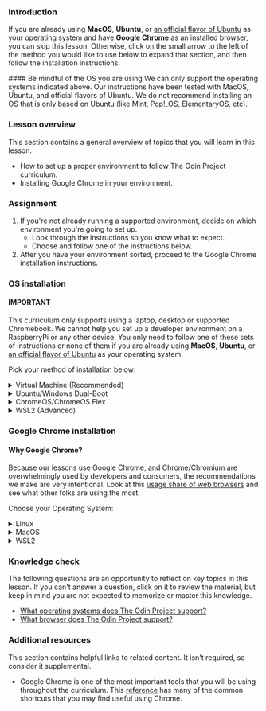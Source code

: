 <!-- markdownlint-disable MD024 MD043 -->

### Introduction

If you are already using **MacOS**, **Ubuntu**, or [an official flavor of Ubuntu](https://wiki.ubuntu.com/UbuntuFlavors) as your operating system and have **Google Chrome** as an installed browser, you can skip this lesson. Otherwise, click on the small arrow to the left of the method you would like to use below to expand that section, and then follow the installation instructions.

<div class="lesson-note lesson-note--warning" markdown="1">
#### Be mindful of the OS you are using
We can only support the operating systems indicated above. Our instructions have been tested with MacOS, Ubuntu, and official flavors of Ubuntu. We do not recommend installing an OS that is only based on Ubuntu (like Mint, Pop!_OS, ElementaryOS, etc).
</div>

### Lesson overview

This section contains a general overview of topics that you will learn in this lesson.

- How to set up a proper environment to follow The Odin Project curriculum.
- Installing Google Chrome in your environment.

### Assignment

<div class="lesson-content__panel" markdown="1">

1. If you're not already running a supported environment, decide on which environment you're going to set up.
   - Look through the instructions so you know what to expect.
   - Choose and follow one of the instructions below.
1. After you have your environment sorted, proceed to the Google Chrome installation instructions.

</div>

### OS installation

#### IMPORTANT

This curriculum only supports using a laptop, desktop or supported Chromebook. We cannot help you set up a developer environment on a RaspberryPi or any other device. You only need to follow one of these sets of instructions or none of them if you are already using **MacOS**, **Ubuntu**, or [an official flavor of Ubuntu](https://wiki.ubuntu.com/UbuntuFlavors) as your operating system.

Pick your method of installation below:

<details markdown="block">
<summary class="dropDown-header">Virtual Machine (Recommended)
</summary>

Installing a Virtual Machine (VM) is the easiest and most reliable way to get started creating an environment for web development. A VM is an entire computer emulation that runs inside your current Operating System (OS), like Windows. The main drawback of a VM is that it can be slow because you’re essentially running two computers at the same time. We’ll do a few things to improve its performance.

### Step 1: Download VirtualBox and Xubuntu

Installing a VM is a straightforward process. This guide uses Oracle's VirtualBox program to create and run the VM. This program is open-source, free, and easy to use. What more can you ask for? Now, let's make sure we have everything downloaded and ready for installation.

#### IMPORTANT

Once you have completed these instructions, **you are expected to work entirely in the VM.** Maximize the window, add more virtual monitors if you have them, fire up the Internet Browser in the **Whisker Menu** ![The blue-white rodent Whisker Menu Icon](https://cdn.statically.io/gh/TheOdinProject/curriculum/96d534641514fe4d62aabe2919fac3c52cb286e7/foundations/installations/installations/imgs/00_whisker_icon.png){: .inline-img} on the top left of the desktop. You should not be using anything outside of the VM while working on The Odin Project. If you feel like you have a good understanding after using the VM for a while, and or want to improve your experience, we recommend dual-booting Ubuntu, which there are instructions for below.

#### Step 1.1: Download VirtualBox

[Download VirtualBox for Windows hosts](https://www.virtualbox.org/wiki/Downloads).

#### Step 1.2: Download Xubuntu

There are thousands of distributions of Linux out there, but Xubuntu is undoubtedly one of the most popular and user friendly. When installing Linux on a VM, we recommend downloading [Xubuntu 22.04](https://mirror.us.leaseweb.net/ubuntu-cdimage/xubuntu/releases/22.04/release/). There are a few files listed here, download the one ending in `.iso`. Xubuntu uses the same base software as Ubuntu but has a desktop environment that requires fewer computer resources and is therefore ideal for virtual machines. If you find the download speed slow, consider using a different [mirror for Xubuntu 22.04](https://xubuntu.org/release/22-04/#show-all) as the one linked before is a US one. If you reach the download page and are unsure about what version to choose, it is recommended that you pick the Long-Term Support (LTS) version 22.04 (Jammy Jellyfish). You may be tempted to choose a more recent release, but this version is tried and tested by the Odin Project community and therefore the most reliable option for the purposes of this curriculum.

### Step 2: Install VirtualBox and set up Xubuntu

#### Step 2.1: Install VirtualBox

Installing VirtualBox is very straightforward. It doesn’t require much technical knowledge and is the same process as installing any other program on your Windows computer. Double clicking the downloaded VirtualBox file will start the installation process. If you receive an error about needing Microsoft Visual C++ 2019 Redistributable Package, you can find it on [official Microsoft Learn page](https://learn.microsoft.com/en-us/cpp/windows/latest-supported-vc-redist?view=msvc-170#visual-studio-2015-2017-2019-and-2022). You most likely want the version with `X64` Architecture (that means 64-bit) - download and install it then try installing VirtualBox again.

During the installation, you’ll be presented with various options. We suggest dropping the Python Support as you don't need it by clicking on the drive icon with an arrow and choosing **Entire feature will be unavailable**:

![The Python option is at the bottom of the list](https://cdn.statically.io/gh/TheOdinProject/curriculum/96d534641514fe4d62aabe2919fac3c52cb286e7/foundations/installations/installations/imgs/01_turn_off_python.png)

This is how your installation window should look like after turning it off:

![You want the Python option to have a scarlet "X" on it](https://cdn.statically.io/gh/TheOdinProject/curriculum/96d534641514fe4d62aabe2919fac3c52cb286e7/foundations/installations/installations/imgs/02_c_install.png)

Make sure you install the application on `C:` drive, as it has tendency to error out otherwise. The virtual machine itself can be installed anywhere but we'll get to that soon.
As the software installs, the progress bar might appear to be stuck; just wait for it to finish.

#### Step 2.2: Prepare VirtualBox for Xubuntu

Now that you have VirtualBox installed, launch the program. Once open, you should see the start screen.

![The VirtualBox start screen](https://cdn.statically.io/gh/TheOdinProject/curriculum/96d534641514fe4d62aabe2919fac3c52cb286e7/foundations/installations/installations/imgs/03_start_screen.png)

Click on the **New** button to create a virtual operating system. Give it a name of **Xubuntu**, if you want the VM installed somewhere else than default `C:` location, change that accordingly in the **Folder** option. This is the place where your virtual disk will reside, so make sure that you've got at least 30GB for that. In **ISO Image** choose **Other** - you'll see a window open for you to find the `.iso` file on your PC. It most likely is in the `Downloads` folder. Leave **Skip Unattended Installation** as it is.

![Half of the options being greyed out is normal. Don't worry about it.](https://cdn.statically.io/gh/TheOdinProject/curriculum/96d534641514fe4d62aabe2919fac3c52cb286e7/foundations/installations/installations/imgs/04_install_start.png)

Continue by pressing **Next** and follow the next steps:

#### Step 2.2.1: Unattended guest OS install setup

You should see a window like this one now:

![No need to worry about the Product Key.](https://cdn.statically.io/gh/TheOdinProject/curriculum/96d534641514fe4d62aabe2919fac3c52cb286e7/foundations/installations/installations/imgs/05_unattended_install.png)

You want to tick the **Guest Additions** and **Install in Background** options and also change your **Username** and **Password** fields to your liking. Note that your username must be all lower-case and no more than 32 characters. If you forget to change the default password, it will be `changeme`. Leave the **Guest Additions ISO**, **Hostname** and **Domain Name** as they are. Continue by pressing **Next**.

#### Step 2.2.2: Hardware

![You might be tempted to give your VM more than 2 processors. Don't.](https://cdn.statically.io/gh/TheOdinProject/curriculum/96d534641514fe4d62aabe2919fac3c52cb286e7/foundations/installations/installations/imgs/06_hardware.png)

In the **Hardware** section of the installation you want to set your **Base Memory** to at least 2048 MB or more if possible - the upper limit is half of your total RAM but 4096 MB with the settings we recommend should give you a smooth experience.

> For example, if you have 8 GB (8192 MB respectively) of RAM, you could allocate up to 4096 MB (1024 MB to 1 GB) to your VM’s operating system. You can google how to find out how much RAM you have available if you do not know this already. If the VM runs a bit slow, try allocating more memory!

<div class="lesson-note lesson-note--tip" markdown="1">

Difficulty converting your Gigabytes (GB) into Megabytes (MB)? 1 GB of RAM is equal to 1024 MB. Therefore, you can say that **8 GB = 8 x 1024 = 8192 MB.**

</div>

As for **Processors** you want this to be at 2 and no more. Leave **Enable EFI (special OSes only)** as it is - that is **unchecked** - and click **Next** to continue.

#### Step 2.2.3: Virtual hard disk

![Don't Pre-allocate Full Size.](https://cdn.statically.io/gh/TheOdinProject/curriculum/96d534641514fe4d62aabe2919fac3c52cb286e7/foundations/installations/installations/imgs/07_virtual_hard_disk.png)

Now, you want to leave all the settings as they are besides the **Disk Size**, we recommend giving the VM **at least 30GB** of space. Reminder that this disk will be created in the folder that you've specified on the very first step of the VM creation process but nonetheless, the disk can be moved and resized in the future if needed.

#### Step 2.2.4: Begin the unattended installation

Click **Next** to be taken to a **Summary** page, on which you can click **Finish** to begin the process of unattended installation. The neat thing about it? It installs the OS and GuestAdditions on its own, without your input! Just let it do its own thing, you will know it is finished when you will see a login screen like this one in the **Preview** section:

![The Preview section is in the top right of VirtualBox window.](https://cdn.statically.io/gh/TheOdinProject/curriculum/96d534641514fe4d62aabe2919fac3c52cb286e7/foundations/installations/installations/imgs/08_preview_login.png)

Just click the green arrow called **Show** and you'll be presented with a VM window and the login screen. Log in with the password you've set up during the installation process and we'll have one bit of configuration left to do.

It is possible that you'll receive an error like this one after clicking **Finish**:

![The error shows up on the right side of the VirtualBox window and can be a little differently worded.](https://cdn.statically.io/gh/TheOdinProject/curriculum/96d534641514fe4d62aabe2919fac3c52cb286e7/foundations/installations/installations/imgs/09_virtualization_error.png)

It means you have to [enable virtualization in your computer’s BIOS/UEFI settings](https://access.redhat.com/documentation/en-us/red_hat_enterprise_linux/7/html/virtualization_deployment_and_administration_guide/sect-troubleshooting-enabling_intel_vt_x_and_amd_v_virtualization_hardware_extensions_in_bios). [Alternative instructions for enabling virtualization in BIOS/UEFI settings](https://wiki.2n.com/faqac/en/virtualizace-vt-x-amd-v-povoleni-virtualizace-na-vasem-pocitaci-pro-spusteni-2n-access-commander-100572533.html). If you have an AMD CPU, you're probably looking for something called `SVM` to enable, for Intel CPUs, `Intel Virtualization Technology`. The error should tell you what it is looking for. After you deal with it, just **Start** the machine and let things happen, you'll know that the process has finished when you see a login screen:

![You can already make your VM full screen or just maximize the window.](https://cdn.statically.io/gh/TheOdinProject/curriculum/96d534641514fe4d62aabe2919fac3c52cb286e7/foundations/installations/installations/imgs/10_login_screen.png)

### Step 3: Setting correct sudo permissions

Due to how the unattended installation is configured by VirtualBox, your account doesn't have proper `sudo` permissions. Think of them as the equivalent to `Run as administrator` on your Windows machine - you can imagine why it would be important to have them in order.

#### Step 3.1: Navigate to users and group

First, if you haven't already, login with the username and password created earlier, then click on the ![The blue-white rodent Whisker Menu Icon](https://cdn.statically.io/gh/TheOdinProject/curriculum/96d534641514fe4d62aabe2919fac3c52cb286e7/foundations/installations/installations/imgs/00_whisker_icon.png){: .inline-img} in top left of your window, afterwards type in `Users` and you should see `Users and Groups` show up. Click on it.

![It should be the top option you see. It is possible that due to localization it'll be called differently - try using the term in your language then.](https://cdn.statically.io/gh/TheOdinProject/curriculum/96d534641514fe4d62aabe2919fac3c52cb286e7/foundations/installations/installations/imgs/11_users_and_groups.png)

#### Step 3.2: Manage groups

In the window that just came up you want to click on **Manage Groups**, click somewhere on the list and type `sudo` on your keyboard. That should bring you to the `sudo` entry like in the picture:

![You will find the search functionality like this in many corners of Xubuntu.](https://cdn.statically.io/gh/TheOdinProject/curriculum/96d534641514fe4d62aabe2919fac3c52cb286e7/foundations/installations/installations/imgs/12_sudo_group.png)

#### Step 3.2: Add yourself to sudo

With `sudo` selected, click **Properties** and in the window that shows up tick your user's name like this:

![No need to touch anything else.](https://cdn.statically.io/gh/TheOdinProject/curriculum/96d534641514fe4d62aabe2919fac3c52cb286e7/foundations/installations/installations/imgs/13_sudo_properties.png)

And then click **OK**. You will be greeted with a password prompt - it's the same one you logged in with.

#### Step 3.3: Reboot your VM

Now that this is all done, you can close those windows and reboot your VM. You can open a `Terminal` window by doing <kbd>Ctrl</kbd> + <kbd>Alt</kbd> + <kbd>T</kbd> and type in `reboot` and then press <kbd>Enter</kbd> to execute the command. Alternatively, you can click on the ![The blue-white rodent Whisker Menu Icon](https://cdn.statically.io/gh/TheOdinProject/curriculum/96d534641514fe4d62aabe2919fac3c52cb286e7/foundations/installations/installations/imgs/00_whisker_icon.png){: .inline-img}, then click on the power icon in bottom right and pick **Restart**.

![You might want to take note of other options that you see in this menu.](https://cdn.statically.io/gh/TheOdinProject/curriculum/96d534641514fe4d62aabe2919fac3c52cb286e7/foundations/installations/installations/imgs/14_logout.png)

![Not the most exciting of menus, but take note of the Shut Down option.](https://cdn.statically.io/gh/TheOdinProject/curriculum/96d534641514fe4d62aabe2919fac3c52cb286e7/foundations/installations/installations/imgs/15_restart.png)

#### Step 3.4: Test your newly gained sudo privileges

Now that you have access to `sudo`, we can use this to update our Xubuntu through the `Terminal`. Open the `Terminal` and use these commands, one after another:

<div class="lesson-note lesson-note--tip" markdown="1">

#### A note on typing passwords in the terminal

When using a command in the terminal that requires you to enter your password for authentication (such as sudo), you will notice that the characters aren't visible as you type them. While it might seem like the terminal isn’t responding, don’t worry!

This is a security feature to protect confidential information, like how password fields on websites use asterisks or dots. By not displaying the characters you write, the terminal keeps your password secure.

You can still enter your password as normal and press Enter to submit it.
</div>

```bash
sudo apt update
sudo apt upgrade
```

You will be asked for your password after using the first one - type it in and use <kbd>Enter</kbd> to provide your terminal with the password. There is no visual feedback about what you're typing in but you are indeed doing so.

After `sudo apt upgrade` runs for a while you will be asked whether you want to install things - do so to update your machine. If you have any issues, do not hesitate to come over to our [Discord server](https://discord.gg/V75WSQG) and ask for help in the `#virtualbox-help` channel.

### Step 4: Understand your new VM

Here are some tips to help you get started in a virtual environment:

- Enable the toolbar in your VM settings - there are useful options there that you might want to play around with, especially the ones concerning full screen or multiple displays. To do so, click on **Settings** and then navigate to **User Interface** and finally tick **Show at Top of Screen**.
    ![It's a good idea to look around the settings overall to get a feel of what's possible.](https://cdn.statically.io/gh/TheOdinProject/curriculum/96d534641514fe4d62aabe2919fac3c52cb286e7/foundations/installations/installations/imgs/16_toolbar.png)
- All your work should happen in the VM. You will install everything you need for coding, including your text editor, language environments and various tools inside the VM. The Xubuntu installation inside of your VM also comes with a web browser pre-installed but we'll be installing Chrome shortly.
- To install software on your VM, you will follow the Linux (Ubuntu) installation instructions from inside the Xubuntu VM.
- You might need to take screenshots when asking for help on our Discord, here's how depending on where you use it:
  - **Inside the VM:** you can use <kbd>Shift</kbd> + <kbd>PrtSrc</kbd> to take screenshots of portion of your screen. Alternatively, you can click the **Whisker Menu** and type in **Screenshot**, in which you can choose to take a screenshot of your entire screen, the current window you are on or to select a certain area to capture.
  - **On your host (Windows):** you can use a shortcut of the Host Key (<kbd>Right Ctrl</kbd> + <kbd>E</kbd>) or click **View -> Take Screenshot** for a full screenshot. A different way would be unfocusing your VM window by clicking outside of it and then using the regular Windows shortcut of <kbd>Windows key</kbd> + <kbd>Shift</kbd> + <kbd>S</kbd> to take screenshots of portion of your screen.
- **Remember:** all of the development that you'll do related to TOP should be done in the VM.
- We recommend going full screen (**View -> Full-screen Mode**) and forgetting about your host OS (Windows). For best performance, close all programs inside of your host OS when running your VM.
- To add additional monitors, shut down the VM and go to the **Display** tab in the VirtualBox settings of the VM and increase the monitor count. Now, with the VM running, clicking **View -> Virtual Screen 2 -> Enable**. You can run fullscreen with multiple monitors, but it may ask for more **Video Memory**, which you should have increased when adding more monitors. **Make sure you enable your Virtual Screens in windowed mode before going fullscreen, otherwise they won't work.** Upon exiting fullscreen, your secondary display may close. You can reopen it with these instructions.

#### Frequent issues/questions

- If upon trying to start the VM you only get a black screen, close and `power off` the VM, click **Settings -> Display** and make sure **Enable 3D Acceleration** is UNCHECKED, and Video memory is set to **AT LEAST 128MB**.
- Running out of space? Look at these [instructions for increasing VM disk space from the TOP Discord server](https://discord.com/channels/505093832157691914/690588860085960734/1015965403572351047).
- Are you using a touchscreen? [Watch a video on how to enable touchscreen controls for VirtualBox](https://www.youtube.com/watch?v=hW-iyHHoDy4).

- **VM performance tips**:
  - When running the VM, minimize your Windows activity. You probably want to be plugged into power as well if you're using a laptop.
  - Make sure your processors are set to only 2 and the Memory you've given your VM is at most half of your total RAM but at least 2GB. If you can't spare the 2GB, dual boot.
  - If videos lag in the VM, make sure to max out Video Memory to whatever you can or alternatively play them on your Windows if your machine can handle it. Disable 3D Acceleration if you have it enabled.
  - Do look out for the ![Icon with a green turtle and a V](https://cdn.statically.io/gh/TheOdinProject/curriculum/96d534641514fe4d62aabe2919fac3c52cb286e7/foundations/installations/installations/imgs/17_turtle.png){: .inline-img} icon in the bottom right of your VM window. This signifies that something called Hyper-V is turned on. A thread on the VirtualBox forums describes [how to turn off Hyper-V completely](https://forums.virtualbox.org/viewtopic.php?f=25&t=99390). You want to have the icon of a chip with a V ![Icon of a chip with a V](https://cdn.statically.io/gh/TheOdinProject/curriculum/96d534641514fe4d62aabe2919fac3c52cb286e7/foundations/installations/installations/imgs/18_vboxV.png){: .inline-img} icon instead. If you don’t see either of these icons in the bottom right, you have to exit full screen mode to see them.
  - If your performance is still lacking, go for a dual boot as this will make sure you're using all of your specs for one OS only, thus improving your experience significantly.
- If your scroll wheel behaves oddly in Google Chrome and/or in other applications and you have gone through VM performance tips to make sure your VM is working as intended, look into [whether your version of Guest Additions is correct](https://discord.com/channels/505093832157691914/690588860085960734/1195697147123867668).

### Step 5: Safely shutting down your VM

You don't pull the plug on your everyday use computer, right? Why would you do the same to your virtual computer? When you click the X button and just close out your VM, you might as well say goodbye to your files. In this section, you'll understand three ways you can shut off your VM.

#### Option 1 - Shutting down from inside the VM with UI

Clicking on the **Whisker Menu** ![The blue-white rodent Whisker Menu Icon](https://cdn.statically.io/gh/TheOdinProject/curriculum/96d534641514fe4d62aabe2919fac3c52cb286e7/foundations/installations/installations/imgs/00_whisker_icon.png){: .inline-img} and clicking the power icon will give you several options on how to modify your session, including **Shutting Down**. Yep, that's the same place you might've used to **Restart** before!

#### Option 2 - Shutting down from inside the VM with the terminal

Typing `poweroff` inside the terminal will do in this case. Your system will immediately shutdown.

#### Option 3 - Shutting down from outside the VM

The last way to accomplish this goal of safely shutting down is by using the VM interface. Clicking on the File tab and hitting the close button (which also has a Power Icon) will bring up a popup titled **Close Virtual Machine**. This popup asks if you want to **Save the machine state**, **Send the shutdown signal**, or **Power off the machine**.

![VM File Menu](https://cdn.statically.io/gh/TheOdinProject/curriculum/96d534641514fe4d62aabe2919fac3c52cb286e7/foundations/installations/installations/imgs/19_vbox_close.png)

![Close Virtual Machine Menu](https://cdn.statically.io/gh/TheOdinProject/curriculum/96d534641514fe4d62aabe2919fac3c52cb286e7/foundations/installations/installations/imgs/20_send_shutdown.png)

To be safe, click the **Send the shutdown signal** radio and hit OK. This will safely power down your VM and your files will not get corrupted.

</details>

<details markdown="block">
<summary class="dropDown-header">Ubuntu/Windows Dual-Boot
</summary>

### Read this entire section before starting

Dual-booting provides two operating systems on your computer that you can switch between with a simple reboot. One OS will not modify the other unless you explicitly tell it to do so. Before you continue, be sure to back up any important data and to have a way to ask for help. If you get lost, scared, or stuck, we're here to help in the [Odin Tech Support chat room](https://discordapp.com/channels/505093832157691914/514204667245363200). Come say "Hi"!

### Step 1: Download Ubuntu

First, you need to download the version of Ubuntu you want to install on your computer. Ubuntu comes in different versions ("flavors"), but we suggest the standard desktop [Ubuntu](https://releases.ubuntu.com/22.04/). If you're using an older computer, we recommend [Xubuntu](https://xubuntu.org/release/22-04/). Be sure to download the 64-bit version of Ubuntu or Xubuntu. If you reach the download page and are unsure about what version to choose, it is recommended that you pick the Long-Term Support (LTS) version 22.04 (Jammy Jellyfish). You may be tempted to choose a more recent release, but this version is tried and tested by the Odin Project community and therefore the most reliable option for the purposes of this curriculum.

### Step 2: Create a bootable flash drive

Next, follow the guide on [how to create an Ubuntu Live USB in Windows](https://itsfoss.com/create-live-usb-of-ubuntu-in-windows/) to create a bootable flash drive so that you can install Ubuntu on your hard drive. If you don't have a flash drive, you can also use a CD or DVD.

Note: You can use this method to try out [different flavors of Ubuntu](https://www.ubuntu.com/download/flavours) if you'd like. These images allow you to try out different flavors without committing to an installation. Be aware that running the OS from a flash drive will cause the OS to be slow and can decrease the life of your flash drive.

### Step 3: Install Ubuntu

#### Step 3.1: Boot from the flash drive

First, you need to boot Ubuntu from your flash drive. The exact steps may vary, but in general, you will need to do the following:

- Insert the flash drive into the computer.
- Reboot the computer.
- Select the flash drive as the bootable device instead of the hard drive.

For example, on a Dell computer, you would need to plug in the flash drive, reboot the computer, and press the F12 key while the computer is first booting up to bring up the boot menu. From there, you can select to boot from the flash drive. Your computer may not be exactly the same, but Google can help you figure it out.

#### Step 3.2: Install Ubuntu

If you would like to test out the version of Ubuntu on the flash drive, click 'Try me'. When you have found a flavor of Ubuntu you like, click 'Install' and continue to the next step.

Installing Ubuntu is where the real changes start happening on your computer. The default settings are mostly perfect, but be sure to **"Install Ubuntu alongside Windows"** and change the allocated disk space allowed for Ubuntu to 30 GB (or more if you can).

For step-by-step instructions, please follow [how to install Ubuntu 22.04 and dual boot alongside Windows 10](https://medium.com/linuxforeveryone/how-to-install-ubuntu-20-04-and-dual-boot-alongside-windows-10-323a85271a73).

### Intel RST (Rapid Storage Technology)

If you encounter an error requesting you to disable **Intel RST** while attempting to install Ubuntu, follow this [workaround to install Ubuntu 22.04 with Intel RST systems](https://askubuntu.com/questions/1233623/workaround-to-install-ubuntu-20-04-with-intel-rst-systems/1233644#1233644), specifically **Choice #2**. The process forces Windows to boot into safemode after you switch your motherboard storage driver to work with Ubuntu. Once it boots into Windows, the forced-on safemode is disabled and you are free to attempt an installation of Ubuntu once again.

</details>

<details markdown="block">
<summary class="dropDown-header">ChromeOS/ChromeOS Flex
</summary>

With the recent addition of being able to run a Linux terminal, the ChromeOS platform has been opened up to the ability to install native Linux applications. If you wish to use your Chromebook to complete The Odin Project, you will need to ensure you meet a couple requirements:

1. You have a supported Chromebook:
   - [Official Chromebooks](https://www.chromium.org/chromium-os/chrome-os-systems-supporting-linux)
   - [ChromeOS Flex Chromebooks](https://support.google.com/chromeosflex/answer/11513094)
1. [You are able to set up Linux on your Chromebook](https://support.google.com/chromebook/answer/9145439?hl=en).

Once you have successfully met both of these requirements, you should be able to follow along with the Linux instructions throughout the entire curriculum.

</details>

<details markdown="block">
<summary class="dropDown-header">WSL2 (Advanced)</summary>

Using WSL2 is an quick and easy way to get started with using Linux, allowing you to run a Linux distribution from within Windows. WSL2 is available on Windows 10 version 2004 and higher (Build 19041 and higher) and Windows 11.

To make it clear: you are going to be using a different OS, this is not a way to avoid using Linux. Due to how WSL2 is integrated with Windows it often causes significant confusion to new learners. Use the Virtual Machine if you want a clear separation between your Windows and Linux so the curriculum is easier to follow.

<div class="lesson-note" markdown="1">
#### WSL2 and Linux instructions
Because WSL2 is a full-fledged Linux distribution, almost everything that the curriculum teaches about Linux is also applicable to WSL2. In future lessons, whenever there are instructions that differ by OS, you should follow the Linux instructions, unless the lesson includes WSL2-specific instructions.
</div>

### Step 1: Installations

#### Step 1.1: Installing WSL2

- Open PowerShell in administrator mode by searching for it in your applications, right clicking the top option, and then selecting run as administrator. You might get a prompt asking if you want to allow Windows Powershell to make changes to your device: click yes.
- Enter the following command

  ```powershell
  wsl --install
  ```

- After a few minutes you'll be prompted to reboot your computer; do so.
- You should see an open Powershell window, prompting you to enter a username and a password. Your username should be lowercase, but can otherwise be whatever suits you. You'll also need to enter a new password.
- When entering your password you might notice that you aren't seeing any visual feedback. This is a standard security feature in Linux, and will also happen in all future cases where you need to enter a password. Just type your password and hit <kbd>Enter</kbd>.

#### Step 1.2.1: Install Windows Terminal (Windows 10 only)

Windows Terminal is a terminal application that lets you more easily customize and run terminals, as well as supporting multiple tabs which can each run their own different terminals.

- [Install Windows Terminal](https://learn.microsoft.com/en-us/windows/terminal/install) by using the direct install option.

#### Step 1.2.2: Setting WSL2 as default (Optional)

Unless you are regularly using other terminals on your computer we recommend that you set WSL2 as the default terminal program when you open Windows Terminal.

- Open Windows Terminal by searching for terminal in your applications.
- Click the dropdown next to the new tab button (at the top of the windows), and select Settings.
- You should see a Default Profile option with a dropdown next to it.
- In the dropdown select Ubuntu.
- Click save at the bottom of the page.

### Step 2 Opening WSL2

On Windows there are three primary ways to open WSL2.

- If you set Windows Terminal to open a Ubuntu terminal by default you can start a new WSL2 session by opening the terminal app.
- Otherwise you can open Windows Terminal, click the dropdown next to the new tab button (at the top of the windows), and select Ubuntu.
- If you search for Ubuntu in the application search bar you should see a application titled Ubuntu; open it to start a new terminal session.

<div class="lesson-note lesson-note--tip" markdown="1">
You might notice when you open WSL2 via Windows Terminal, you'll see a window with a different color scheme and a different icon compared to opening a terminal through Ubuntu in your applications. This is because Windows Terminal comes with a default color scheme for Ubuntu meant to emulate how a real Ubuntu terminal looks. This difference is purely cosmetic, and there is no practical difference between the two.
</div>

<div class="lesson-note lesson-note--warning" markdown="1">
When opening your WSL2 terminal ensure that you do not see `/mnt/c` at the start of the line. `/mnt/c` is where your Windows installation lives when working within WSL2, and messing around there can have unintended consequences.
</div>
</details>

### Google Chrome installation

#### Why Google Chrome?

Because our lessons use Google Chrome, and Chrome/Chromium are overwhelmingly used by developers and consumers, the recommendations we make are very intentional.
Look at this [usage share of web browsers](https://en.wikipedia.org/wiki/Usage_share_of_web_browsers#Summary_tables) and see what other folks are using the most.

Choose your Operating System:

<details markdown="block">
<summary class="dropDown-header">Linux</summary>

#### Step 1: Download Google Chrome

- Open your **Terminal**
- Run the following command to download latest **Google Chrome** `.deb` package

```bash
wget https://dl.google.com/linux/direct/google-chrome-stable_current_amd64.deb
```

<div class="lesson-note" markdown="1">
### Copy and paste keyboard shortcuts
You have probably noticed that the common keyboard shortcut: <kbd>Ctrl</kbd> + <kbd>V</kbd> to paste something doesn't work in the terminal. In order to paste your text input into your terminal you can use: <kbd>Ctrl</kbd> + <kbd>Shift</kbd> + <kbd>V</kbd> keyboard shortcut combination, instead. It is also  very handy to know that the: <kbd>Ctrl</kbd> + <kbd>Shift</kbd> + <kbd>C</kbd>  keyboard combination will copy any highlighted text from your terminal, which can then be pasted later.
</div>

#### Step 2: Install Google Chrome

- Enter the following command in your terminal to install **Google Chrome** `.deb` package

    ```bash
    sudo apt install ./google-chrome-stable_current_amd64.deb
    ```

- Enter your password, if needed

<div class="lesson-note lesson-note--tip" markdown="1">

#### A note on typing passwords in the terminal

  When using a command in the terminal that requires you to enter your password for authentication (such as sudo), you will notice that the characters aren't visible as you type them. While it might seem like the terminal isn’t responding, don’t worry!

  This is a security feature to protect confidential information, like how password fields on websites use asterisks or dots. By not displaying the characters you write, the terminal keeps your password secure.

  You can still enter your password as normal and press Enter to submit it.
</div>

<div class="lesson-note lesson-note--tip" markdown="1">

You might see a notice starting with `N: Download is performed unsandboxed (...)`. You don't need to worry about it. [You can read a Reddit post for more information.](https://www.reddit.com/r/linux4noobs/comments/ux6cwx/comment/i9x2twx/)

</div>

#### Step 3: Delete the installer file

```bash
rm google-chrome-stable_current_amd64.deb
```

#### Step 4: Using Google Chrome

You can start chrome in two ways:

- Click **Google Chrome** from the Applications menu
- **Or**, use the `google-chrome` command from the terminal

```bash
google-chrome
```

<div class="lesson-note lesson-note--tip" markdown="1">

Chrome is going to use this terminal to output various messages and won't let you run other commands. Don't worry about those messages. If you want to use the same terminal that you run Chrome in for other commands, use `google-chrome &` instead.

</div>

</details>

<details markdown="block">
<summary class="dropDown-header">MacOS</summary>

#### Step 1: Download Google Chrome

- Visit [Google Chrome download page](https://www.google.com/chrome/)
- Click **Download Chrome for Mac**

#### Step 2: Install Google Chrome

- Open the **Downloads** folder
- Double click the file **googlechrome.dmg**
- Drag the Google Chrome icon to the **Applications** folder icon

#### Step 3: Delete the installer file

- Open **Finder**
- Click the **arrow** next to Google Chrome in the sidebar
- Go to the **Downloads** folder
- Drag **googlechrome.dmg** to the trash

#### Step 4: Using Google Chrome

- Go to your **Applications** folder
- Double click **Google Chrome**

</details>

<details markdown="block">
<summary class="dropDown-header">WSL2</summary>

#### Step 1: Download Google Chrome

- Visit [Google Chrome download page](https://www.google.com/chrome/).
- Click **Download Chrome**.

#### Step 2: Install Google Chrome

- Open the **Downloads** folder.
- Double click the file **ChromeSetup.exe**.

#### Step 3: Delete the installer file

- Open the **Downloads** folder.
- Drag **ChromeSetup.exe** to the trash.

#### Step 4: Using Google Chrome

- Search for **Google Chrome** in your applications.
- Double click **Google Chrome**.

</details>

### Knowledge check

The following questions are an opportunity to reflect on key topics in this lesson. If you can't answer a question, click on it to review the material, but keep in mind you are not expected to memorize or master this knowledge.

- [What operating systems does The Odin Project support?](#os-installation)
- [What browser does The Odin Project support?](#google-chrome-installation)

### Additional resources

This section contains helpful links to related content. It isn't required, so consider it supplemental.

- Google Chrome is one of the most important tools that you will be using throughout the curriculum. This [reference](https://support.google.com/chrome/answer/157179?hl=en&co=GENIE.Platform%3DDesktop#zippy=%2Ctab-window-shortcuts) has many of the common shortcuts that you may find useful using Chrome.
